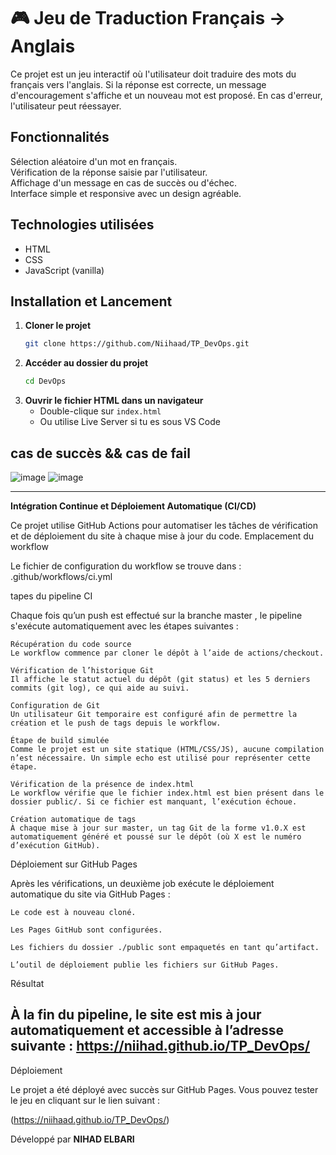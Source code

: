 # 🎮 Jeu de Traduction Français → Anglais

Ce projet est un jeu interactif où l'utilisateur doit traduire des mots du français vers l'anglais. Si la réponse est correcte, un message d'encouragement s'affiche et un nouveau mot est proposé. En cas d'erreur, l'utilisateur peut réessayer.

##  Fonctionnalités

 Sélection aléatoire d'un mot en français.  
 Vérification de la réponse saisie par l'utilisateur.  
 Affichage d'un message en cas de succès ou d'échec.  
 Interface simple et responsive avec un design agréable.  

##  Technologies utilisées

- HTML  
- CSS  
- JavaScript (vanilla)  

##  Installation et Lancement

1. **Cloner le projet**  
   ```bash
   git clone https://github.com/Niihaad/TP_DevOps.git
   ```
2. **Accéder au dossier du projet**  
   ```bash
   cd DevOps
   ```
3. **Ouvrir le fichier HTML dans un navigateur**  
   - Double-clique sur `index.html`  
   - Ou utilise Live Server si tu es sous VS Code  

## cas de succès && cas de fail
![image](https://github.com/user-attachments/assets/4838ab4a-0556-4582-8336-e973af9cc8c4)
![image](https://github.com/user-attachments/assets/ec6d394d-1133-44dd-a29f-b55f2b834453)


---
**Intégration Continue et Déploiement Automatique (CI/CD)**

Ce projet utilise GitHub Actions pour automatiser les tâches de vérification et de déploiement du site à chaque mise à jour du code.
Emplacement du workflow

Le fichier de configuration du workflow se trouve dans :
         .github/workflows/ci.yml

tapes du pipeline CI

Chaque fois qu’un push est effectué sur la branche master , le pipeline s'exécute automatiquement avec les étapes suivantes :

    Récupération du code source
    Le workflow commence par cloner le dépôt à l’aide de actions/checkout.

    Vérification de l’historique Git
    Il affiche le statut actuel du dépôt (git status) et les 5 derniers commits (git log), ce qui aide au suivi.

    Configuration de Git
    Un utilisateur Git temporaire est configuré afin de permettre la création et le push de tags depuis le workflow.

    Étape de build simulée
    Comme le projet est un site statique (HTML/CSS/JS), aucune compilation n’est nécessaire. Un simple echo est utilisé pour représenter cette étape.

    Vérification de la présence de index.html
    Le workflow vérifie que le fichier index.html est bien présent dans le dossier public/. Si ce fichier est manquant, l’exécution échoue.

    Création automatique de tags
    À chaque mise à jour sur master, un tag Git de la forme v1.0.X est automatiquement généré et poussé sur le dépôt (où X est le numéro d’exécution GitHub).

Déploiement sur GitHub Pages

Après les vérifications, un deuxième job exécute le déploiement automatique du site via GitHub Pages :

    Le code est à nouveau cloné.

    Les Pages GitHub sont configurées.

    Les fichiers du dossier ./public sont empaquetés en tant qu’artifact.

    L’outil de déploiement publie les fichiers sur GitHub Pages.

Résultat

À la fin du pipeline, le site est mis à jour automatiquement et accessible à l’adresse suivante :
https://niihad.github.io/TP_DevOps/
---
Déploiement

Le projet a été déployé avec succès sur GitHub Pages. Vous pouvez tester le jeu en cliquant sur le lien suivant :

(https://niihaad.github.io/TP_DevOps/)

 Développé par **NIHAD ELBARI**  


